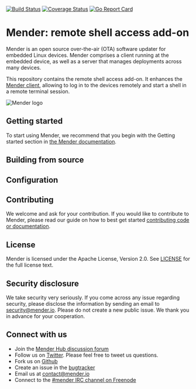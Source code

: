 [![Build Status](https://gitlab.com/Northern.tech/Mender/mender-shell/badges/master/pipeline.svg)](https://gitlab.com/Northern.tech/Mender/mender-shell/pipelines)
[![Coverage Status](https://coveralls.io/repos/github/mendersoftware/mender-shell/badge.svg?branch=master)](https://coveralls.io/github/mendersoftware/mender-shell?branch=master)
[![Go Report Card](https://goreportcard.com/badge/github.com/mendersoftware/mender-shell)](https://goreportcard.com/report/github.com/mendersoftware/mender-shell)

Mender: remote shell access add-on
==================================

Mender is an open source over-the-air (OTA) software updater for embedded Linux
devices. Mender comprises a client running at the embedded device, as well as
a server that manages deployments across many devices.

This repository contains the remote shell access add-on. It enhances the
[Mender client](https://github.com/mendersoftware/mender), allowing to log in
to the devices remotely and start a shell in a remote terminal session.

![Mender logo](https://hosted.mender.io/ui/assets/img/loginlogo.png)


## Getting started

To start using Mender, we recommend that you begin with the Getting started
section in [the Mender documentation](https://docs.mender.io/).


## Building from source

## Configuration

## Contributing

We welcome and ask for your contribution. If you would like to contribute to Mender, please read our guide on how to best get started [contributing code or
documentation](https://github.com/mendersoftware/mender/blob/master/CONTRIBUTING.md).

## License

Mender is licensed under the Apache License, Version 2.0. See
[LICENSE](https://github.com/mendersoftware/mender-shell/blob/master/LICENSE) for the
full license text.

## Security disclosure

We take security very seriously. If you come across any issue regarding
security, please disclose the information by sending an email to
[security@mender.io](security@mender.io). Please do not create a new public
issue. We thank you in advance for your cooperation.

## Connect with us

* Join the [Mender Hub discussion forum](https://hub.mender.io)
* Follow us on [Twitter](https://twitter.com/mender_io). Please
  feel free to tweet us questions.
* Fork us on [Github](https://github.com/mendersoftware)
* Create an issue in the [bugtracker](https://tracker.mender.io/projects/MEN)
* Email us at [contact@mender.io](mailto:contact@mender.io)
* Connect to the [#mender IRC channel on Freenode](http://webchat.freenode.net/?channels=mender)
